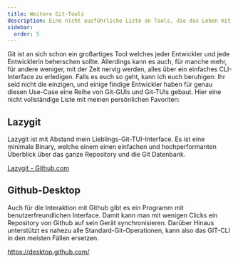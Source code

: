 ```yaml
---
title: Weitere Git-Tools
description: Eine nicht ausführliche Liste an Tools, die das Leben mit Git einfacher oder angenehmer machen.
sidebar:
  order: 5
---
```


Git ist an sich schon ein großartiges Tool welches jeder Entwickler und jede Entwicklerin beherschen sollte. Allerdings kann es auch, für manche mehr, für andere weniger, mit der Zeit nervig werden, alles über ein einfaches CLI-Interface zu erledigen. Falls es euch so geht, kann ich euch beruhigen:
Ihr seid nicht die einzigen, und einige findige Entwickler haben für genau diesen Use-Case eine Reihe von Git-GUIs und Git-TUIs gebaut. Hier eine nicht vollständige Liste mit meinen persönlichen Favoriten:

## Lazygit

Lazygit ist mit Abstand mein Lieblings-Git-TUI-Interface.
Es ist eine minimale Binary, welche einem einen einfachen und hochperformanten Überblick über das ganze Repository und die Git Datenbank.

[Lazygit - Github.com](https://github.com/jesseduffield/lazygit)

## Github-Desktop

Auch für die Interaktion mit Github gibt es ein Programm mit benutzerfreundlichen Interface. Damit kann man mit wenigen Clicks ein Repository von Github auf sein Gerät synchronisieren. Darüber Hinaus unterstützt es nahezu alle Standard-Git-Operationen, kann also das GIT-CLI in den meisten Fällen ersetzen.

https://desktop.github.com/
